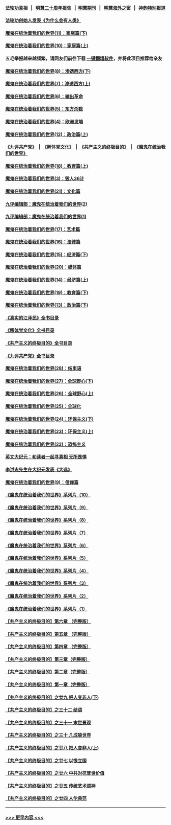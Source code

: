 #### [法轮功真相](https://github.com/gfw-breaker/truth/blob/master/README.md?t=0) &nbsp;&nbsp;|&nbsp;&nbsp; [明慧二十周年报告](https://github.com/gfw-breaker/mh-reports/blob/master/README.md?t=0) &nbsp;&nbsp;|&nbsp;&nbsp;[明慧期刊](https://github.com/gfw-breaker/mh-qikan) &nbsp;&nbsp;|&nbsp;&nbsp; [明慧海外之窗](https://github.com/gfw-breaker/mh-news/blob/master/README.md?t=0) &nbsp;&nbsp;|&nbsp;&nbsp; [神韵特别报道](https://github.com/gfw-breaker/mh-news/blob/master/shenyun.md?t=0)
#### [法轮功创始人发表《为什么会有人类》](../pages/nsc422/n13912117.md?t=04090943) 
#### [魔鬼在统治着我们的世界(11)：家庭篇(下)](../pages/nsc422/n10440961.md?t=04090943) 
#### [魔鬼在统治着我们的世界(10)：家庭篇(上)](../pages/nsc422/n10435448.md?t=04090943) 
#### 五毛举报越来越频繁，请网友们前往下载 [一键翻墙软件](https://github.com/gfw-breaker/ssr-accounts)，并将此项目推荐给亲友
#### [魔鬼在统治着我们的世界(8)：渗透西方(下)](../pages/nsc422/n10429603.md?t=04090943) 
#### [魔鬼在统治着我们的世界(7)：渗透西方(上)](../pages/nsc422/n10426013.md?t=04090943) 
#### [魔鬼在统治着我们的世界(6)：输出革命](../pages/nsc422/n10421536.md?t=04090943) 
#### [魔鬼在统治着我们的世界(5)：东方杀戮](../pages/nsc422/n10417707.md?t=04090943) 
#### [魔鬼在统治着我们的世界(4)：欧洲发端](../pages/nsc422/n10414890.md?t=04090943) 
#### [魔鬼在统治着我们的世界(12)：政治篇(上)](../pages/nsc422/n10444576.md?t=04090943) 
#### [《九评共产党》](https://github.com/begood0513/9ping.md/blob/master/README.md) &nbsp;|&nbsp; [《解体党文化》](../../../../jtdwh.md/blob/master/README.md)  &nbsp;|&nbsp; [《共产主义的终极目的》](../../../../gczydzjmd.md/blob/master/README.md) &nbsp;|&nbsp; [《魔鬼在统治我们的世界》](../../../../mgztzwmdsj.md/blob/master/README.md) 
#### [魔鬼在统治着我们的世界(18)：教育篇(上)](../pages/nsc422/n10526970.md?t=04090943) 
#### [魔鬼在统治着我们的世界(3)：毁人36计](../pages/nsc422/n10411583.md?t=04090943) 
#### [魔鬼在统治着我们的世界(21)：文化篇](../pages/nsc422/n10597706.md?t=04090943) 
#### [九评编辑部：魔鬼在统治着我们的世界(2)](../pages/nsc422/n10410036.md?t=04090943) 
#### [九评编辑部：魔鬼在统治着我们的世界(1)](../pages/nsc422/n10406825.md?t=04090943) 
#### [魔鬼在统治着我们的世界(17)：艺术篇](../pages/nsc422/n10499093.md?t=04090943) 
#### [魔鬼在统治着我们的世界(16)：法律篇](../pages/nsc422/n10485969.md?t=04090943) 
#### [魔鬼在统治着我们的世界(15)：经济篇(下)](../pages/nsc422/n10469975.md?t=04090943) 
#### [魔鬼在统治着我们的世界(20)：媒体篇](../pages/nsc422/n10586579.md?t=04090943) 
#### [魔鬼在统治着我们的世界(14)：经济篇(上)](../pages/nsc422/n10457370.md?t=04090943) 
#### [魔鬼在统治着我们的世界(19)：教育篇(下)](../pages/nsc422/n10564808.md?t=04090943) 
#### [魔鬼在统治着我们的世界(13)：政治篇(下)](../pages/nsc422/n10448270.md?t=04090943) 
#### [《真实的江泽民》全书目录](../pages/nsc422/n13721399.md?t=04090943) 
#### [《解体党文化》全书目录](../pages/nsc422/n13721157.md?t=04090943) 
#### [《共产主义的终极目的》全书目录](../pages/nsc422/n13721048.md?t=04090943) 
#### [《九评共产党》全书目录](../pages/nsc422/n13708085.md?t=04090943) 
#### [魔鬼在统治着我们的世界(28)：结束语](../pages/nsc422/n10936246.md?t=04090943) 
#### [魔鬼在统治着我们的世界(27)：全球野心(下)](../pages/nsc422/n10928319.md?t=04090943) 
#### [魔鬼在统治着我们的世界(26)：全球野心(上)](../pages/nsc422/n10900318.md?t=04090943) 
#### [魔鬼在统治着我们的世界(25)：全球化](../pages/nsc422/n10788205.md?t=04090943) 
#### [魔鬼在统治着我们的世界(24)：环保主义(下)](../pages/nsc422/n10695307.md?t=04090943) 
#### [魔鬼在统治着我们的世界(23)：环保主义(上)](../pages/nsc422/n10688613.md?t=04090943) 
#### [魔鬼在统治着我们的世界(22)：恐怖主义](../pages/nsc422/n10614727.md?t=04090943) 
#### [英文大纪元：和读者一起寻真相 无所畏惧](../pages/nsc422/n12542027.md?t=04090943) 
#### [李洪志先生在大纪元发表《大选》](../pages/nsc422/n12534746.md?t=04090943) 
#### [魔鬼在统治着我们的世界(9)：信仰篇](../pages/nsc422/n10432159.md?t=04090943) 
#### [《魔鬼在统治着我们的世界》系列片（10）](../pages/nsc422/n12292670.md?t=04090943) 
#### [《魔鬼在统治着我们的世界》系列片（9）](../pages/nsc422/n12290859.md?t=04090943) 
#### [《魔鬼在统治着我们的世界》系列片（8）](../pages/nsc422/n12287445.md?t=04090943) 
#### [《魔鬼在统治着我们的世界》系列片（7）](../pages/nsc422/n12283425.md?t=04090943) 
#### [《魔鬼在统治着我们的世界》系列片（6）](../pages/nsc422/n12282314.md?t=04090943) 
#### [《魔鬼在统治着我们的世界》系列片（5）](../pages/nsc422/n12281419.md?t=04090943) 
#### [《魔鬼在统治着我们的世界》系列片（4）](../pages/nsc422/n12274024.md?t=04090943) 
#### [《魔鬼在统治着我们的世界》系列片（3）](../pages/nsc422/n12271322.md?t=04090943) 
#### [《魔鬼在统治着我们的世界》系列片（2）](../pages/nsc422/n12269049.md?t=04090943) 
#### [《魔鬼在统治着我们的世界》系列片（1）](../pages/nsc422/n12267575.md?t=04090943) 
#### [【共产主义的终极目的】第六章 （完整版）](../pages/nsc422/n11428913.md?t=04090943) 
#### [【共产主义的终极目的】第五章 （完整版）](../pages/nsc422/n11428912.md?t=04090943) 
#### [【共产主义的终极目的】第四章 （完整版）](../pages/nsc422/n11428907.md?t=04090943) 
#### [【共产主义的终极目的】第三章（完整版）](../pages/nsc422/n11428848.md?t=04090943) 
#### [【共产主义的终极目的】第二章（完整版）](../pages/nsc422/n11428831.md?t=04090943) 
#### [【共产主义的终极目的】第一章（完整版）](../pages/nsc422/n11417651.md?t=04090943) 
#### [【共产主义的终极目的】之廿九 把人变非人(下)](../pages/nsc422/n11344140.md?t=04090943) 
#### [【共产主义的终极目的】之三十二 结语](../pages/nsc422/n11360535.md?t=04090943) 
#### [【共产主义的终极目的】之三十一 末世景观](../pages/nsc422/n11351129.md?t=04090943) 
#### [【共产主义的终极目的】之三十 几成狼世界](../pages/nsc422/n11348280.md?t=04090943) 
#### [【共产主义的终极目的】之廿八 把人变非人(上)](../pages/nsc422/n11340492.md?t=04090943) 
#### [【共产主义的终极目的】之廿七 以恨立国](../pages/nsc422/n11336944.md?t=04090943) 
#### [【共产主义的终极目的】之廿六 中共对抗普世价值](../pages/nsc422/n11324785.md?t=04090943) 
#### [【共产主义的终极目的】之廿五 传统艺术颂神](../pages/nsc422/n11296396.md?t=04090943) 
#### [【共产主义的终极目的】之廿四 人伦典范](../pages/nsc422/n11296397.md?t=04090943) 

----
#### [ >>> 更早内容 <<< ](../indexes/nsc422-earlier.md)
